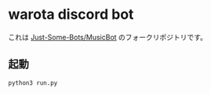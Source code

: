 # warota discord bot
これは [Just-Some-Bots/MusicBot](https://github.com/Just-Some-Bots/MusicBot) のフォークリポジトリです。

## 起動
`python3 run.py`